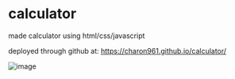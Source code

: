 # calculator
made calculator using html/css/javascript


deployed through github at: https://charon961.github.io/calculator/


![image](https://user-images.githubusercontent.com/76212266/188279348-840ebee5-6b7e-4b6e-bfad-8c3e8b3741d3.png)

